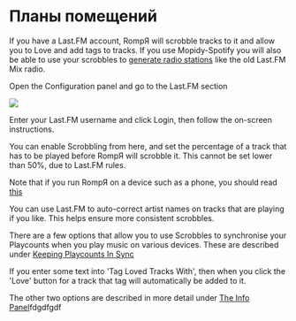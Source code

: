 # Планы помещений

If you have a Last.FM account, RompЯ will scrobble tracks to it and allow you to Love and add tags to tracks. If you use Mopidy-Spotify you will also be able to use your scrobbles to [generate radio stations](/RompR/Music-Discovery) like the old Last.FM Mix radio.

Open the Configuration panel and go to the Last.FM section

![](images/lastfm.png)

Enter your Last.FM username and click Login, then follow the on-screen instructions.

You can enable Scrobbling from here, and set the percentage of a track that has to be played before RompЯ will scrobble it. This cannot be set lower than 50%, due to Last.FM rules.

Note that if you run RompЯ on a device such as a phone, you should read [this](/RompR/Rompr-And-Mobiles)

You can use Last.FM to auto-correct artist names on tracks that are playing if you like. This helps ensure more consistent scrobbles.

There are a few options that allow you to use Scrobbles to synchronise your Playcounts when you play music on various devices. These are described under [Keeping Playcounts In Sync](/RompR/Keeping-Playcounts-In-Sync)

If you enter some text into 'Tag Loved Tracks With', then when you click the 'Love' button for a track that tag will automatically be added to it.

The other two options are described in more detail under [The Info Panel](/RompR/The-Info-Panel#lastfm)fdgdfgdf
